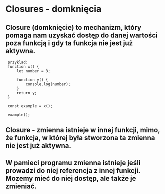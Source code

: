 # Closures - domknięcia

## Closure (domknięcie) to mechanizm, który pomaga nam uzyskać dostęp do danej wartości poza funkcją i gdy ta funkcja nie jest już aktywna.

```
 przyklad:
 function x() {
     let number = 3;

     function y() {
         console.log(number);
     }
     return y;
 }
 
 const example = x();

 example();
```

## Closure - zmienna istnieje w innej funkcji, mimo, że funkcja, w której była stworzona ta zmienna nie jest już aktywna. 

## W pamieci programu zmienna istnieje jeśli prowadzi do niej referencja z innej funkcji. Mozemy mieć do niej dostęp, ale także je zmieniać. 

